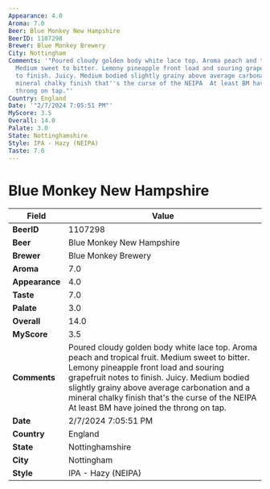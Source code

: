 ```yaml
---
Appearance: 4.0
Aroma: 7.0
Beer: Blue Monkey New Hampshire
BeerID: 1107298
Brewer: Blue Monkey Brewery
City: Nottingham
Comments: '"Poured cloudy golden body white lace top. Aroma peach and tropical fruit.
  Medium sweet to bitter. Lemony pineapple front load and souring grapefruit notes
  to finish. Juicy. Medium bodied slightly grainy above average carbonation and a
  mineral chalky finish that''s the curse of the NEIPA  At least BM have joined the
  throng on tap."'
Country: England
Date: '"2/7/2024 7:05:51 PM"'
MyScore: 3.5
Overall: 14.0
Palate: 3.0
State: Nottinghamshire
Style: IPA - Hazy (NEIPA)
Taste: 7.0
---
```


# Blue Monkey New Hampshire

| Field         | Value |
|---------------|-------|
| **BeerID** | 1107298 |
| **Beer** | Blue Monkey New Hampshire |
| **Brewer** | Blue Monkey Brewery |
| **Aroma** | 7.0 |
| **Appearance** | 4.0 |
| **Taste** | 7.0 |
| **Palate** | 3.0 |
| **Overall** | 14.0 |
| **MyScore** | 3.5 |
| **Comments** | Poured cloudy golden body white lace top. Aroma peach and tropical fruit. Medium sweet to bitter. Lemony pineapple front load and souring grapefruit notes to finish. Juicy. Medium bodied slightly grainy above average carbonation and a mineral chalky finish that's the curse of the NEIPA  At least BM have joined the throng on tap. |
| **Date** | 2/7/2024 7:05:51 PM |
| **Country** | England |
| **State** | Nottinghamshire |
| **City** | Nottingham |
| **Style** | IPA - Hazy (NEIPA) |
